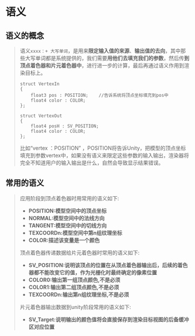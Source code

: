 # 语义

## 语义的概念

> 语义```xxxx：+ 大写单词```，是用来**限定输入值的来源**、**输出值的去向**，其中那些大写单词都是系统提供的，我们需要**用他们去填充我们的参数**，然后传**到顶点着色器和片元着色器中**，进行进一步的计算，最后再通过语义作用到渲染目标上。
>
> ```
> struct VertexIn
> {
>     float3 pos : POSITION;	//告诉系统将顶点坐标填充到pos中
>     float4 color : COLOR;
> };
> 
> struct VertexOut
> {
>     float4 posH : SV_POSITION;
>     float4 color : COLOR;
> };
> ```
>
> 比如“vertex ：POSITION” ，POSITION将告诉Unity，把模型的顶点坐标填充到参数vertex中，如果没有语义来限定这些参数的输入输出，渲染器将完全不知道用户的输入输出是什么，自然会导致显示结果错误。

## 常用的语义

> 应用阶段到顶点着色器时用常用的语义如下:
>
> - **POSITION:模型空间中的顶点坐标**
> - **NORMAL:模型空间中的法线方向**
> - **TANGENT:模型空间中的切线方向**
> - **TEXCOORDn:模型空间中第n组纹理坐标**
> - **COLOR:描述该变量是一个颜色**
>
> 顶点着色器传递数据给片元着色器时常用的语义如下:
>
> - **SV_POSITION:说明该顶点的位置在从顶点着色器输出后，后续的着色器都不能改变它的值，作为光栅化时最终确定的像素位置**
> - **COLOR0:输出第一组顶点颜色,不是必须**
> - **COLOR1:输出第二组顶点颜色,不是必须**
> - **TEXCOORDn:输出第n组纹理坐标,不是必须**
>
> 片元着色器输出数据到unity阶段常用的语义如下:
>
> - **SV_Target:说明输出的颜色值将会直接保存到渲染目标视图的后备缓冲区对应位置**